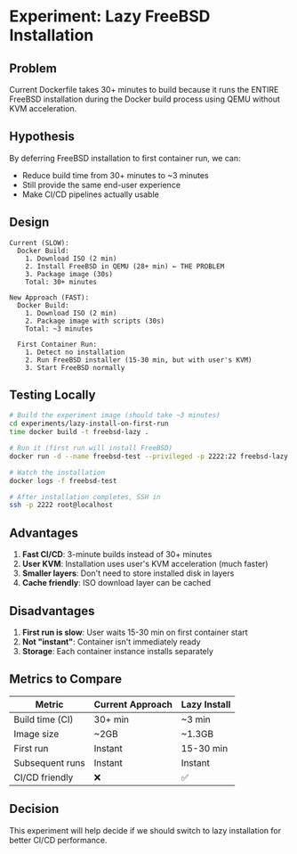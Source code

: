 # Experiment: Lazy FreeBSD Installation

## Problem
Current Dockerfile takes 30+ minutes to build because it runs the ENTIRE FreeBSD installation during the Docker build process using QEMU without KVM acceleration.

## Hypothesis
By deferring FreeBSD installation to first container run, we can:
- Reduce build time from 30+ minutes to ~3 minutes
- Still provide the same end-user experience
- Make CI/CD pipelines actually usable

## Design
```
Current (SLOW):
  Docker Build:
    1. Download ISO (2 min)
    2. Install FreeBSD in QEMU (28+ min) ← THE PROBLEM
    3. Package image (30s)
    Total: 30+ minutes

New Approach (FAST):
  Docker Build:
    1. Download ISO (2 min)
    2. Package image with scripts (30s)
    Total: ~3 minutes
    
  First Container Run:
    1. Detect no installation
    2. Run FreeBSD installer (15-30 min, but with user's KVM)
    3. Start FreeBSD normally
```

## Testing Locally

```bash
# Build the experiment image (should take ~3 minutes)
cd experiments/lazy-install-on-first-run
time docker build -t freebsd-lazy .

# Run it (first run will install FreeBSD)
docker run -d --name freebsd-test --privileged -p 2222:22 freebsd-lazy

# Watch the installation
docker logs -f freebsd-test

# After installation completes, SSH in
ssh -p 2222 root@localhost
```

## Advantages
1. **Fast CI/CD**: 3-minute builds instead of 30+ minutes
2. **User KVM**: Installation uses user's KVM acceleration (much faster)
3. **Smaller layers**: Don't need to store installed disk in layers
4. **Cache friendly**: ISO download layer can be cached

## Disadvantages
1. **First run is slow**: User waits 15-30 min on first container start
2. **Not "instant"**: Container isn't immediately ready
3. **Storage**: Each container instance installs separately

## Metrics to Compare

| Metric | Current Approach | Lazy Install |
|--------|-----------------|--------------|
| Build time (CI) | 30+ min | ~3 min |
| Image size | ~2GB | ~1.3GB |
| First run | Instant | 15-30 min |
| Subsequent runs | Instant | Instant |
| CI/CD friendly | ❌ | ✅ |

## Decision
This experiment will help decide if we should switch to lazy installation for better CI/CD performance.